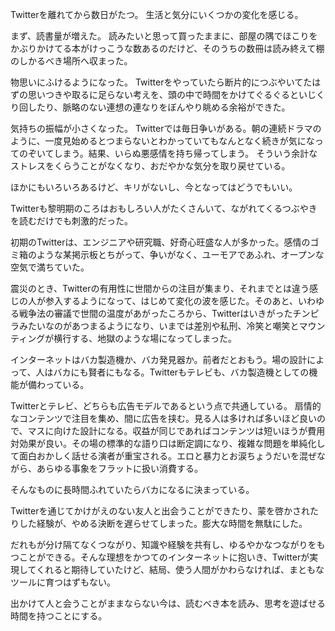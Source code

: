 Twitterを離れてから数日がたつ。
生活と気分にいくつかの変化を感じる。

まず、読書量が増えた。
読みたいと思って買ったままに、部屋の隅でほこりをかぶりかけてる本がけっこうな数あるのだけど、そのうちの数冊は読み終えて棚のしかるべき場所へ収まった。

物思いにふけるようになった。
Twitterをやっていたら断片的につぶやいてたはずの思いつきや取るに足らない考えを、頭の中で時間をかけてぐるぐるといじくり回したり、脈略のない連想の連なりをぼんやり眺める余裕ができた。

気持ちの振幅が小さくなった。
Twitterでは毎日争いがある。朝の連続ドラマのように、一度見始めるとつまらないとわかっていてもなんとなく続きが気になってのぞいてしまう。結果、いらぬ悪感情を持ち帰ってしまう。
そういう余計なストレスをくらうことがなくなり、おだやかな気分を取り戻せている。

ほかにもいろいろあるけど、キリがないし、今となってはどうでもいい。

Twitterも黎明期のころはおもしろい人がたくさんいて、ながれてくるつぶやきを読むだけでも刺激的だった。

初期のTwitterは、エンジニアや研究職、好奇心旺盛な人が多かった。感情のゴミ箱のような某掲示板とちがって、争いがなく、ユーモアであふれ、オープンな空気で満ちていた。

震災のとき、Twitterの有用性に世間からの注目が集まり、それまでとは違う感じの人が参入するようになって、はじめて変化の波を感じた。そのあと、いわゆる戦争法の審議で世間の温度があがったころから、Twitterはいきがったチンピラみたいなのがあつまるようになり、いまでは差別や私刑、冷笑と嘲笑とマウンティングが横行する、地獄のような場になってしまった。

インターネットはバカ製造機か、バカ発見器か。前者だとおもう。場の設計によって、人はバカにも賢者にもなる。Twitterもテレビも、バカ製造機としての機能が備わっている。

Twitterとテレビ、どちらも広告モデルであるという点で共通している。
扇情的なコンテンツで注目を集め、間に広告を挟む。見る人は多ければ多いほど良いので、マスに向けた設計になる。収益が同じであればコンテンツは短いほうが費用対効果が良い。その場の標準的な語り口は断定調になり、複雑な問題を単純化して面白おかしく話せる演者が重宝される。エロと暴力とお涙ちょうだいを混ぜながら、あらゆる事象をフラットに扱い消費する。

そんなものに長時間ふれていたらバカになるに決まっている。

Twitterを通じてかけがえのない友人と出会うことができたり、蒙を啓かされたりした経験が、やめる決断を遅らせてしまった。膨大な時間を無駄にした。

だれもが分け隔てなくつながり、知識や経験を共有し、ゆるやかなつながりをもつことができる。そんな理想をかつてのインターネットに抱いき、Twitterが実現してくれると期待していたけど、結局、使う人間がかわらなければ、まともなツールに育つはずもない。

出かけて人と会うことがままならない今は、読むべき本を読み、思考を遊ばせる時間を持つことにする。